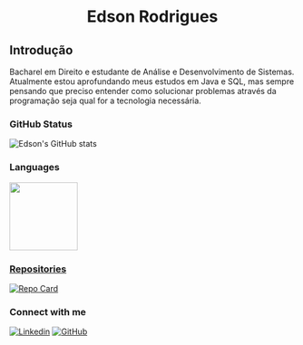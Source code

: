 <h1 align="center">Edson Rodrigues</h1>

<h2>Introdução</h2>
Bacharel em Direito e estudante de Análise e Desenvolvimento de Sistemas. <br>
Atualmente estou aprofundando meus estudos em Java e SQL, mas sempre pensando que preciso entender como solucionar problemas através da programação seja qual for a tecnologia necessária.

### GitHub Status
![Edson's GitHub stats](https://github-readme-stats.vercel.app/api?username=rodriguesedson&theme=dark&show_icons=true)

### Languages
<div>
<a href="https://github.com/rodriguesedson">
<img height="120em" src="https://github-readme-stats.vercel.app/api/top-langs/?username=rodriguesedson&layout=compact&langs_count=7&theme=dark">

### Repositories
[![Repo Card](https://github-readme-stats.vercel.app/api/pin/?username=rodriguesedson&repo=dio-primeiro-desafio-github&bg_color=000&border_color=FFFFFF&show_icons=true&icon_color=30A3DC&title_color=FFFFFF&text_color=FFF)](https://github.com/rodriguesedson/dio-primeiro-desafio-github)

### Connect with me
[![Linkedin](https://img.shields.io/badge/Linkedin-000?style=for-the-badge&logo=linkedin&logoColor=blue&link=https://www.linkedin.com/in/rodrigues-edson/)](https://www.linkedin.com/in/rodrigues-edson//)
[![GitHub](https://img.shields.io/badge/GitHub-000?style=for-the-badge&logo=github&link=https://github.com/rodriguesedson)](https://github.com/rodriguesedson)

